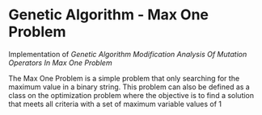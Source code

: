 # Genetic Algorithm - Max One Problem
Implementation of *Genetic Algorithm Modification Analysis Of Mutation Operators In Max One Problem*

The Max One Problem is a simple problem that only searching for the maximum value in a binary string. 
This problem can also be defined as a class on the optimization problem where the objective is to 
find a solution that meets all criteria with a set of maximum variable values of 1
